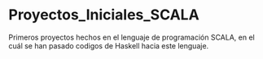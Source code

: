 # Proyectos_Iniciales_SCALA
Primeros proyectos hechos en el lenguaje de programación SCALA, en el cuál se han pasado codigos de Haskell hacia este lenguaje.
